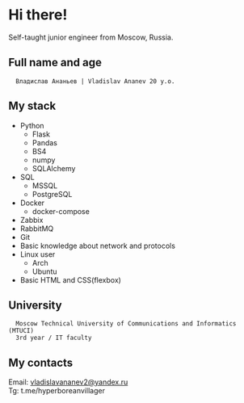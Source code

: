 # Hi there!
Self-taught junior engineer from Moscow, Russia.

## Full name and age

```
  Владислав Ананьев | Vladislav Ananev 20 y.o.
```
## My stack
- Python
  - Flask
  - Pandas
  - BS4
  - numpy
  - SQLAlchemy
- SQL
    - MSSQL
    - PostgreSQL
- Docker
  - docker-compose
- Zabbix
- RabbitMQ
- Git
- Basic knowledge about network and protocols
- Linux user
  - Arch
  - Ubuntu
- Basic HTML and CSS(flexbox)

## University
```
  Moscow Technical University of Communications and Informatics (MTUCI)
  3rd year / IT faculty
```
## My contacts

Email: vladislavananev2@yandex.ru  
Tg: t.me/hyperboreanvillager
